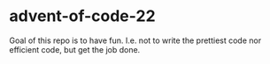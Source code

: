 # advent-of-code-22

Goal of this repo is to have fun. I.e. not to write the prettiest code nor efficient code, but get the job done. 

